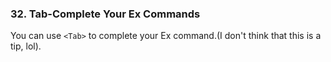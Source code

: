 ### 32. Tab-Complete Your Ex Commands

You can use `<Tab>` to complete your Ex command.(I don't think that this is a tip, lol).
